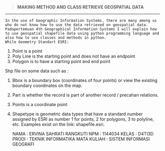 >**MAKING METHOD AND CLASS RETRIEVE GEOSPATIAL DATA**
---------------------------

	
	In the use of Geographic Information Systems, there are many among us who do not know how to use the data retrieved on geospatial data. Padapertemuan 4th Geographical Information Systems I will explain how to use geospatial shapefile data using python programming language and also how to use classes and methods in python.
	While Geometry Standart ESRI:
1. Point is a point
2. Poly Line is the starting point and does not have an endpoint
3. Polygon is to have a starting point and end point

Shp file on some data such as :

1. Bbox is a boundary box (coordinates of four points) or view the existing boundary coordinates on the map.
2. Part is whether the record is part of another record / precahan relations.
3. Points is a coordinate point
4. Shapetype is geometric data types that have a standard number assigned by ESRI as number 1 for points, 2 for polygons, 3 to polyline, etc.
Examples exist on the link: shapefile.esri.


	NAMA : ERVINA SAHRATI RANGKUTI
	NPM : 1144034
	KELAS : D4TI3D
	PRODI : TEKNIK INFORMATIKA
	MATA KULIAH : SISTEM INFORMASI GEOGRAFI
	






